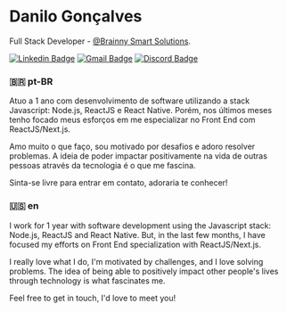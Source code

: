 # Danilo Gonçalves

Full Stack Developer - [@Brainny Smart Solutions](https://www.linkedin.com/company/brainnyss/).

[![Linkedin Badge](https://img.shields.io/badge/-Danilo%20Gonçalves-0a66c2?style=flat-square&logo=Linkedin&logoColor=white&link=https://www.linkedin.com/in/goncadanilo/)](https://www.linkedin.com/in/goncadanilo/) 
[![Gmail Badge](https://img.shields.io/badge/-gonca.danilo@gmail.com-0a66c2?style=flat-square&logo=Gmail&logoColor=white&link=mailto:gonca.danilo@gmail.com)](gonca.danilo@gmail.com)
[![Discord Badge](https://img.shields.io/badge/-@Danilo%20Gonçalves%239766-0a66c2?style=flat-square&labelColor=0a66c2&logo=Discord&logoColor=white&link=https://discord.com/channels/@me)](https://discord.com/channels/@me) 

<h3>🇧🇷 pt-BR</h3>

Atuo a 1 ano com desenvolvimento de software utilizando a stack Javascript: Node.js, ReactJS e React Native. Porém, nos últimos meses tenho focado meus esforços em me especializar no Front End com ReactJS/Next.js.

Amo muito o que faço, sou motivado por desafios e adoro resolver problemas. A ideia de poder impactar positivamente na vida de outras pessoas através da tecnologia é o que me fascina.

Sinta-se livre para entrar em contato, adoraria te conhecer!

<h3>🇺🇸 en</h3>

I work for 1 year with software development using the Javascript stack: Node.js, ReactJS and React Native. But, in the last few months, I have focused my efforts on Front End specialization with ReactJS/Next.js.

I really love what I do, I'm motivated by challenges, and I love solving problems. The idea of being able to positively impact other people's lives through technology is what fascinates me.

Feel free to get in touch, I'd love to meet you!
